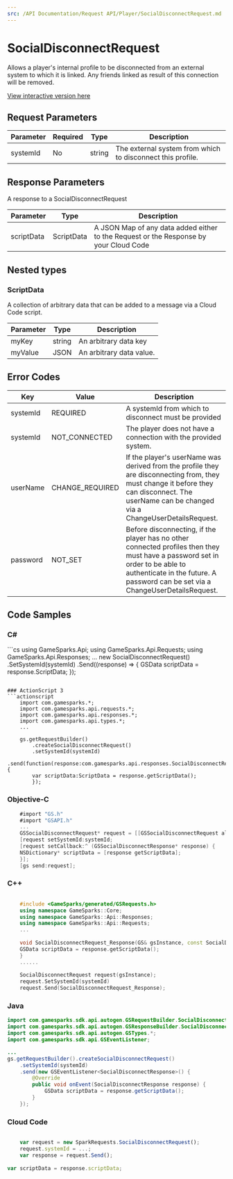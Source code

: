 ```yaml
---
src: /API Documentation/Request API/Player/SocialDisconnectRequest.md
---
```


# SocialDisconnectRequest


Allows a player's internal profile to be disconnected from an external system to which it is linked.  Any friends linked as result of this connection will be removed.


<a href="https://api.gamesparks.net/#socialdisconnectrequest" target="_gsapi">View interactive version here</a>

## Request Parameters

Parameter | Required | Type | Description
--------- | -------- | ---- | -----------
systemId | No | string | The external system from which to disconnect this profile.

## Response Parameters


A response to a SocialDisconnectRequest

Parameter | Type | Description
--------- | ---- | -----------
scriptData | ScriptData | A JSON Map of any data added either to the Request or the Response by your Cloud Code

## Nested types

### ScriptData

A collection of arbitrary data that can be added to a message via a Cloud Code script.

Parameter | Type | Description
--------- | ---- | -----------
myKey | string | An arbitrary data key
myValue | JSON | An arbitrary data value.

## Error Codes

Key | Value | Description
--------- | ----------- | -----------
systemId | REQUIRED | A systemId from which to disconnect must be provided
systemId | NOT_CONNECTED | The player does not have a connection with the provided system.
userName | CHANGE_REQUIRED | If the player's userName was derived from the profile they are disconnecting from, they must change it before they can disconnect.  The userName can be changed via a ChangeUserDetailsRequest.
password | NOT_SET | Before disconnecting, if the player has no other connected profiles then they must have a password set in order to be able to authenticate in the future.  A password can be set via a ChangeUserDetailsRequest.

## Code Samples

<h3>C#</h3>
```cs
	using GameSparks.Api;
	using GameSparks.Api.Requests;
	using GameSparks.Api.Responses;
	...
	new SocialDisconnectRequest()
		.SetSystemId(systemId)
		.Send((response) => {
		GSData scriptData = response.ScriptData; 
		});

```

### ActionScript 3
```actionscript
	import com.gamesparks.*;
	import com.gamesparks.api.requests.*;
	import com.gamesparks.api.responses.*;
	import com.gamesparks.api.types.*;
	...
	
	gs.getRequestBuilder()
	    .createSocialDisconnectRequest()
		.setSystemId(systemId)
		.send(function(response:com.gamesparks.api.responses.SocialDisconnectResponse):void {
		var scriptData:ScriptData = response.getScriptData(); 
		});

```

### Objective-C
```objectivec
	#import "GS.h"
	#import "GSAPI.h"
	...
	GSSocialDisconnectRequest* request = [[GSSocialDisconnectRequest alloc] init];
	[request setSystemId:systemId;
	[request setCallback:^ (GSSocialDisconnectResponse* response) {
	NSDictionary* scriptData = [response getScriptData]; 
	}];
	[gs send:request];

```

### C++
```cpp

	#include <GameSparks/generated/GSRequests.h>
	using namespace GameSparks::Core;
	using namespace GameSparks::Api::Responses;
	using namespace GameSparks::Api::Requests;
	...
	
	void SocialDisconnectRequest_Response(GS& gsInstance, const SocialDisconnectResponse& response) {
	GSData scriptData = response.getScriptData(); 
	}
	......
	
	SocialDisconnectRequest request(gsInstance);
	request.SetSystemId(systemId)
	request.Send(SocialDisconnectRequest_Response);
```

### Java
```java
import com.gamesparks.sdk.api.autogen.GSRequestBuilder.SocialDisconnectRequest;
import com.gamesparks.sdk.api.autogen.GSResponseBuilder.SocialDisconnectResponse;
import com.gamesparks.sdk.api.autogen.GSTypes.*;
import com.gamesparks.sdk.api.GSEventListener;

...
gs.getRequestBuilder().createSocialDisconnectRequest()
	.setSystemId(systemId)
	.send(new GSEventListener<SocialDisconnectResponse>() {
		@Override
		public void onEvent(SocialDisconnectResponse response) {
			GSData scriptData = response.getScriptData(); 
		}
	});

```

### Cloud Code
```javascript

	var request = new SparkRequests.SocialDisconnectRequest();
	request.systemId = ...;
	var response = request.Send();
	
var scriptData = response.scriptData; 
```


